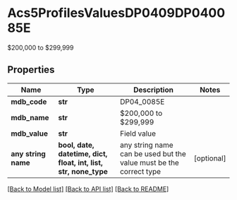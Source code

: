 # Acs5ProfilesValuesDP0409DP040085E

$200,000 to $299,999

## Properties
Name | Type | Description | Notes
------------ | ------------- | ------------- | -------------
**mdb_code** | **str** | DP04_0085E | 
**mdb_name** | **str** | $200,000 to $299,999 | 
**mdb_value** | **str** | Field value | 
**any string name** | **bool, date, datetime, dict, float, int, list, str, none_type** | any string name can be used but the value must be the correct type | [optional]

[[Back to Model list]](../README.md#documentation-for-models) [[Back to API list]](../README.md#documentation-for-api-endpoints) [[Back to README]](../README.md)


